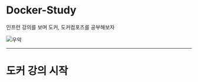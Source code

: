 # Docker-Study

인프런 강의를 보며 도커, 도커컴포즈를 공부해보자

![우악](https://user-images.githubusercontent.com/86240112/133885418-b46857b8-d112-4d21-8590-e48d1a377608.png)

----

# 도커 강의 시작 


